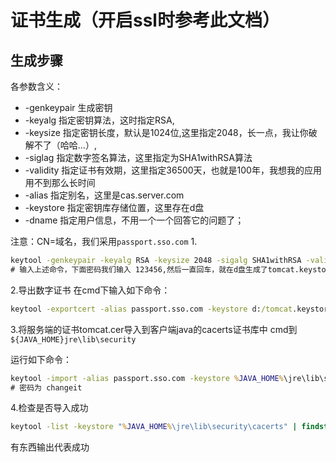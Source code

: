 # 证书生成（开启ssl时参考此文档）

## 生成步骤
各参数含义：
  * -genkeypair 生成密钥
  * -keyalg 指定密钥算法，这时指定RSA,
  * -keysize 指定密钥长度，默认是1024位,这里指定2048，长一点，我让你破解不了（哈哈...）,
  * -siglag 指定数字签名算法，这里指定为SHA1withRSA算法
  * -validity 指定证书有效期，这里指定36500天，也就是100年，我想我的应用用不到那么长时间
  * -alias 指定别名，这里是cas.server.com
  * -keystore 指定密钥库存储位置，这里存在d盘
  * -dname 指定用户信息，不用一个一个回答它的问题了；

注意：CN=域名，我们采用`passport.sso.com`
1.
```cmd
keytool -genkeypair -keyalg RSA -keysize 2048 -sigalg SHA1withRSA -validity 36500 -alias passport.sso.com -keystore d:/tomcat.keystore -dname "CN=passport.sso.com,OU=sunrizetech,O=esaleb,L=GuangZhou,ST=GuangDong,C=CN"
# 输入上述命令，下面密码我们输入 123456,然后一直回车，就在d盘生成了tomcat.keystore文件；
```

2.导出数字证书
  在cmd下输入如下命令：
```cmd
keytool -exportcert -alias passport.sso.com -keystore d:/tomcat.keystore  -file d:/tomcat.cer -rfc
```

3.将服务端的证书tomcat.cer导入到客户端java的cacerts证书库中
cmd到 `${JAVA_HOME}jre\lib\security`

运行如下命令：
```cmd
keytool -import -alias passport.sso.com -keystore %JAVA_HOME%\jre\lib\security\cacerts -file d:/tomcat.cer -trustcacerts
# 密码为 changeit
```

4.检查是否导入成功
```cmd
keytool -list -keystore "%JAVA_HOME%\jre\lib\security\cacerts" | findstr/i server
```
有东西输出代表成功